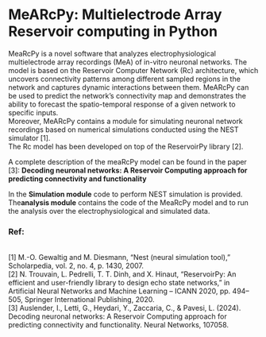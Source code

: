 # MeARcPy: Multielectrode Array Reservoir computing in Python

MeaRcPy is a novel software that analyzes electrophysiological multielectrode array recordings (MeA) of in-vitro neuronal networks. The model is based on the Reservoir Computer Network (Rc) architecture, which uncovers connectivity patterns among different sampled regions in the network and captures dynamic interactions between them. MeARcPy can be used to predict the network’s connectivity map and demonstrates the ability to forecast the spatio-temporal response of a given network to specific inputs.\
Moreover, MeARcPy contains a module for simulating neuronal network recordings based on numerical simulations conducted using the NEST simulator [1].\
The Rc model has been developed on top of the ReservoirPy library [2].

A complete description of the meaRcPy model can be found in the paper [3]:
**Decoding neuronal networks: A Reservoir Computing approach for predicting connectivity and functionality**

In the **Simulation module** code to perform NEST simulation is provided. The**analysis module** contains the code of the MeaRcPy model and to run the analysis over the electrophysiological and simulated data.

### Ref:
\
[1] M.-O. Gewaltig and M. Diesmann, “Nest (neural simulation tool),” Scholarpedia, vol. 2, no. 4, p. 1430, 2007.\
[2] N. Trouvain, L. Pedrelli, T. T. Dinh, and X. Hinaut, “ReservoirPy: An efficient and user-friendly library to design
    echo state networks,” in Artificial Neural Networks and Machine Learning – ICANN 2020, pp. 494–505, Springer International Publishing, 2020.\
[3] Auslender, I., Letti, G., Heydari, Y., Zaccaria, C., & Pavesi, L. (2024). Decoding neuronal networks: A Reservoir Computing approach for predicting connectivity and functionality. Neural Networks, 107058.
